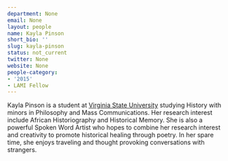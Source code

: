 ```yaml
---
department: None
email: None
layout: people
name: Kayla Pinson
short_bio: ''
slug: kayla-pinson
status: not_current
twitter: None
website: None
people-category:
- '2015'
- LAMI Fellow
---
```


Kayla Pinson is a student at [Virginia State University](http://www.vsu.edu/) studying History with minors in Philosophy and Mass Communications. Her research interest include African Historiography and Historical Memory. She is also a powerful Spoken Word Artist who hopes to combine her research interest and creativity to promote historical healing through poetry. In her spare time, she enjoys traveling and thought provoking conversations with strangers.

